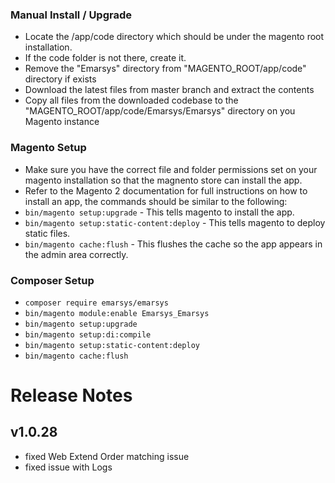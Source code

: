 
### Manual Install / Upgrade
- Locate the /app/code directory which should be under the magento root installation.
- If the code folder is not there, create it.
- Remove the "Emarsys" directory from "MAGENTO_ROOT/app/code" directory if exists
- Download the latest files from master branch and extract the contents
- Copy all files from the downloaded codebase to the "MAGENTO_ROOT/app/code/Emarsys/Emarsys" directory on you Magento instance


### Magento Setup
- Make sure you have the correct file and folder permissions set on your magento installation so that the magnento store can install the app.
- Refer to the Magento 2 documentation for full instructions on how to install an app, the commands should be similar to the following:
- ```bin/magento setup:upgrade``` - This tells magento to install the app.
- ```bin/magento setup:static-content:deploy``` - This tells magento to deploy static files.
- ```bin/magento cache:flush``` - This flushes the cache so the app appears in the admin area correctly.


### Composer Setup
- ```composer require emarsys/emarsys```
- ```bin/magento module:enable Emarsys_Emarsys```
- ```bin/magento setup:upgrade```
- ```bin/magento setup:di:compile```
- ```bin/magento setup:static-content:deploy```
- ```bin/magento cache:flush```


# Release Notes

## v1.0.28
- fixed Web Extend Order matching issue
- fixed issue with Logs